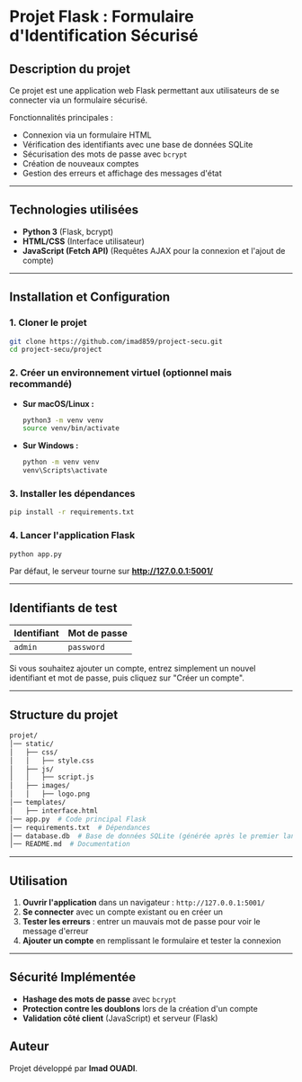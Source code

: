 # **Projet Flask : Formulaire d'Identification Sécurisé**

## **Description du projet**
Ce projet est une application web Flask permettant aux utilisateurs de se connecter via un formulaire sécurisé. 

Fonctionnalités principales :
- Connexion via un formulaire HTML
- Vérification des identifiants avec une base de données SQLite
- Sécurisation des mots de passe avec `bcrypt`
- Création de nouveaux comptes
- Gestion des erreurs et affichage des messages d'état

---

## **Technologies utilisées**

- **Python 3** (Flask, bcrypt)
- **HTML/CSS** (Interface utilisateur)
- **JavaScript (Fetch API)** (Requêtes AJAX pour la connexion et l'ajout de compte)

---

## **Installation et Configuration**

### **1. Cloner le projet**
```bash
git clone https://github.com/imad859/project-secu.git
cd project-secu/project
```

### **2. Créer un environnement virtuel (optionnel mais recommandé)**
- **Sur macOS/Linux :**
  ```bash
  python3 -m venv venv
  source venv/bin/activate
  ```
- **Sur Windows :**
  ```bash
  python -m venv venv
  venv\Scripts\activate
  ```

### **3. Installer les dépendances**
```bash
pip install -r requirements.txt
```

### **4. Lancer l'application Flask**
```bash
python app.py
```
Par défaut, le serveur tourne sur **http://127.0.0.1:5001/**

---

## **Identifiants de test**
| Identifiant | Mot de passe |
|-------------|-------------|
| `admin`     | `password`  |

Si vous souhaitez ajouter un compte, entrez simplement un nouvel identifiant et mot de passe, puis cliquez sur "Créer un compte".

---

## **Structure du projet**
```bash
projet/
│── static/
│   ├── css/
│   │   ├── style.css
│   ├── js/
│   │   ├── script.js
│   ├── images/
│   │   ├── logo.png
│── templates/
│   ├── interface.html
│── app.py  # Code principal Flask
│── requirements.txt  # Dépendances
│── database.db  # Base de données SQLite (générée après le premier lancement)
│── README.md  # Documentation
```

---

## **Utilisation**

1. **Ouvrir l'application** dans un navigateur : `http://127.0.0.1:5001/`  
2. **Se connecter** avec un compte existant ou en créer un  
3. **Tester les erreurs** : entrer un mauvais mot de passe pour voir le message d'erreur  
4. **Ajouter un compte** en remplissant le formulaire et tester la connexion  

---

## **Sécurité Implémentée**
- **Hashage des mots de passe** avec `bcrypt`  
- **Protection contre les doublons** lors de la création d'un compte  
- **Validation côté client** (JavaScript) et serveur (Flask)  


## **Auteur**
Projet développé par **Imad OUADI**.  
